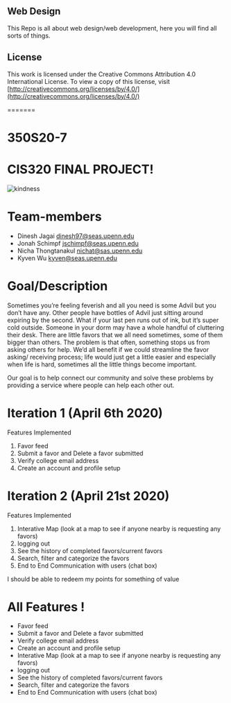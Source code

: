 ## Web Design  
This Repo is all about web design/web development, here you will find all sorts of things.

## License

This work is licensed under the Creative Commons Attribution 4.0 International License. To view a copy of this license, visit [http://creativecommons.org/licenses/by/4.0/](http://creativecommons.org/licenses/by/4.0/)


=======
# 350S20-7
# CIS320 FINAL PROJECT! 
![kindness](https://github.com/cis350/350S20-7/blob/master/client/Images/quote_app.jpeg)
# Team-members 
  - Dinesh Jagai <dinesh97@seas.upenn.edu>
  - Jonah Schimpf <jschimpf@seas.upenn.edu>
  - Nicha Thongtanakul <nichat@sas.upenn.edu>
  - Kyven Wu <kyven@seas.upenn.edu> 
  
  # Goal/Description
Sometimes you’re feeling feverish and all you need is some Advil but you don’t have any. Other people have bottles of Advil just sitting around expiring by the second. What if your last pen runs out of ink, but it’s super cold outside. Someone in your dorm may have a whole handful of cluttering their desk. There are little favors that we all need sometimes, some of them bigger than others. The problem is that often, something stops us from asking others for help. We’d all benefit if we could streamline the favor asking/ receiving process; life would just get a little easier and especially when life is hard, sometimes all the little things become important. 

Our goal is to help connect our community and solve these problems by providing a service where people can help each other out.

# Iteration 1 (April 6th 2020) 
Features Implemented 
1) Favor feed
2) Submit a favor and Delete a favor submitted 
3) Verify college email address 
4) Create an account and profile setup


# Iteration 2 (April 21st 2020) 
Features Implemented 
1) Interative Map (look at a map to see if anyone nearby is requesting any favors)
2) logging out
3) See the history of completed favors/current favors 
4) Search, filter and categorize the favors
5) End to End Communication with users (chat box) 


I should be able to redeem my points for something of value


# All Features ! 
 - Favor feed
 - Submit a favor and Delete a favor submitted 
 - Verify college email address 
 - Create an account and profile setup
 - Interative Map (look at a map to see if anyone nearby is requesting any favors)
 - logging out
 - See the history of completed favors/current favors 
 - Search, filter and categorize the favors
 - End to End Communication with users (chat box) 


